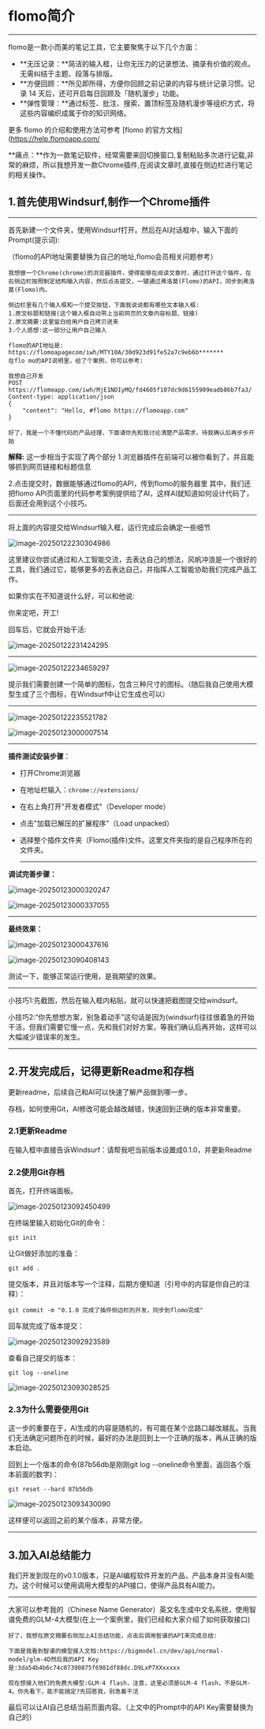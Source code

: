 # flomo简介

------

flomo是一款小而美的笔记工具，它主要聚焦于以下几个方面：

- **无压记录：**简洁的输入框，让你无压力的记录想法、摘录有价值的观点。无需纠结于主题、段落与排版。
- **方便回顾：**所见即所得，方便你回顾之前记录的内容与统计记录习惯。记录 14 天后，还可开启每日回顾及「随机漫步」功能。
- **弹性管理：**通过标签、批注、搜索、置顶标签及随机漫步等组织方式，将这些内容编织成属于你的知识网络。

更多 flomo 的介绍和使用方法可参考 [flomo 的官方文档](https://help.flomoapp.com/

**痛点：**作为一款笔记软件，经常需要来回切换窗口,复制粘贴多次进行记载,非常的麻烦，所以我想开发一款Chrome插件,在阅读文章时,直接在侧边栏进行笔记的相关操作。

## 1.首先使用Windsurf,制作一个Chrome插件

------

首先新建一个文件夹，使用Windsurf打开。然后在AI对话框中，输入下面的Prompt(提示词):

（flomo的API地址需要替换为自己的地址,flomo会员相关问题参考）

```shell
我想做一个Chrome(chrome)的浏览器插件，使得能够在阅读文章时，通过打开这个插件，在右侧边栏按照制定结构输入内容，然后点击提交，一键通过弗洛莫(Flomo)的API，同步到弗洛莫(Flomo)内。

侧边栏里有几个输入框和一个提交按钮，下面我说说都有哪些文本输入框:
1.原文标题和链接(这个输入框自动带上当前网页的文章内容标题、链接)
2.原文摘要:这里留白给用户自己拷贝进来
3.个人感想:这一部分让用户自己输入

flomo的API地址是:
https://flomoapagecom/iwh/MTY10A/30d923d91fe52a7c9eb6b*******
在flo mo的API说明里，给了个案例，你可以参考:

我想自己开发
POST https://flomoapp.com/iwh/MjE1NDIyMQ/fd4605f107dc9d6155909eadb86b7fa3/
Content-type: application/json
{
    "content": "Hello, #flomo https://flomoapp.com"
}

好了，我是一个不懂代码的产品经理，下面请你先和我讨论清楚产品需求，待我确认后再步步开始
```

**解释:**
这一步相当于实现了两个部分
1.浏览器插件在前端可以被你看到了，并且能够抓到网页链接和标题信息

2.点击提交时，数据能够通过flomo的API，传到flomo的服务器里
其中，我们还把flomo API页面里的代码参考案例提供给了AI，这样AI就知道如何设计代码了，后面还会用到这个小技巧。

------

将上面的内容提交给Windsurf输入框，运行完成后会确定一些细节

![image-20250122230304986](C:\Users\Tsuki\AppData\Roaming\Typora\typora-user-images\image-20250122230304986.png)

这里建议你尝试通过和人工智能交流，去表达自己的想法，风帆冲浪是一个很好的工具，我们通过它，能够更多的去表达自己，并指挥人工智能协助我们完成产品工作。

如果你实在不知道说什么好，可以和他说:

你来定吧，开工!

回车后，它就会开始干活:

![image-20250122231424295](C:\Users\Tsuki\AppData\Roaming\Typora\typora-user-images\image-20250122231424295.png)

------

![image-20250122234659297](C:\Users\Tsuki\AppData\Roaming\Typora\typora-user-images\image-20250122234659297.png)

提示我们需要创建一个简单的图标，包含三种尺寸的图标。（随后我自己使用大模型生成了三个图标，在Windsurf中让它生成也可以）

------

![image-20250122235521782](C:\Users\Tsuki\AppData\Roaming\Typora\typora-user-images\image-20250122235521782.png)

![image-20250123000007514](C:\Users\Tsuki\AppData\Roaming\Typora\typora-user-images\image-20250123000007514.png)

------

**插件测试安装步骤**：



- 打开Chrome浏览器

- 在地址栏输入：`chrome://extensions/`

- 在右上角打开"开发者模式"（Developer mode）

- 点击"加载已解压的扩展程序"（Load unpacked）

- 选择整个插件文件夹（Flomo(插件)文件。这里文件夹指的是自己程序所在的文件夹。

  ------

  

**调试完善步骤：**

![image-20250123000320247](C:\Users\Tsuki\AppData\Roaming\Typora\typora-user-images\image-20250123000320247.png)

![image-20250123000337055](C:\Users\Tsuki\AppData\Roaming\Typora\typora-user-images\image-20250123000337055.png)

------

**最终效果：**

![image-20250123000437616](C:\Users\Tsuki\AppData\Roaming\Typora\typora-user-images\image-20250123000437616.png)

![image-20250123090408143](C:\Users\Tsuki\AppData\Roaming\Typora\typora-user-images\image-20250123090408143.png)

测试一下，能够正常运行使用，是我期望的效果。

------

小技巧1:先截图，然后在输入框内粘贴，就可以快速把截图提交给windsurf。

小技巧2:“你先想想方案，别急着动手”这句话是因为(windsurf)往往很着急的开始干活，但我们需要它慢一点，先和我们对好方案，等我们确认后再开始，这样可以大幅减少错误率的发生。

------



## 2.开发完成后，记得更新Readme和存档

更新readme，后续自己和AI可以快速了解产品做到哪一步。

存档，如何使用Git，AI修改可能会越改越错，快速回到正确的版本非常重要。

### 2.1更新Readme

在输入框中直接告诉Windsurf：请帮我吧当前版本设置成0.1.0，并更新Readme

### 2.2使用Git存档

首先，打开终端面板。

![image-20250123092450499](C:\Users\Tsuki\AppData\Roaming\Typora\typora-user-images\image-20250123092450499.png)

在终端里输入初始化Git的命令：

```shell
git init
```

让Git做好添加的准备：

```shell
git add .
```

提交版本，并且对版本写一个注释，后期方便知道（引号中的内容是你自己的注释）：

```shell
git commit -m "0.1.0 完成了插件侧边栏的开发，同步到flomo完成"
```

回车就完成了版本提交：

![image-20250123092923589](C:\Users\Tsuki\AppData\Roaming\Typora\typora-user-images\image-20250123092923589.png)

查看自己提交的版本：

```
git log --oneline
```

![image-20250123093028525](C:\Users\Tsuki\AppData\Roaming\Typora\typora-user-images\image-20250123093028525.png)

### 2.3为什么需要使用Git

这一步的重要在于，AI生成的内容是随机的，有可能在某个岔路口越改越乱。当我们无法确定问题所在的时候，最好的办法是回到上一个正确的版本，再从正确的版本启动。

回到上一个版本的命令(87b56db是刚刚git log --oneline命令里面，返回各个版本前面的数字)：

```shell
git reset --hard 87b56db
```

![image-20250123093430090](C:\Users\Tsuki\AppData\Roaming\Typora\typora-user-images\image-20250123093430090.png)

这样便可以返回之前的某个版本，非常方便。

------



## 3.加入AI总结能力

我们开发到现在的v0.1.0版本，只是AI编程软件开发的产品，产品本身并没有AI能力。这个时候可以使用调用大模型的API接口，使得产品具有AI能力。

------

大家可以参考我的（Chinese Name Generator）英文名生成中文名系统，使用智谱免费的GLM-4大模型(在上一个案例里，我们已经和大家介绍了如何获取接口)

```shell
好了，我想在原文摘要右侧加上AI总结功能，点击后调用智谱的API来完成总结:

下面是我看到智谱的模型接入文档:https://bigmodel.cn/dev/api/normal-model/glm-4D然后我的API Key是:3da54b4b6c74c07390875f6981df88dc.D9LxP7XXxxxxx

现在想接入他们的免费大模型:GLM-4 flash，注意，这里必须是GLM-4 flash，不是GLM-4。你先看下，能不能搞定?先回答我，别急着干活
```

最后可以让AI自己总结当前页面内容。（上文中的Prompt中的API Key需要替换为自己的）